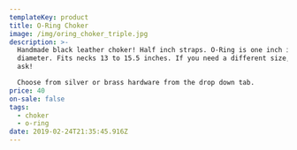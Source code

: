 ```yaml
---
templateKey: product
title: O-Ring Choker
image: /img/oring_choker_triple.jpg
description: >-
  Handmade black leather choker! Half inch straps. O-Ring is one inch in
  diameter. Fits necks 13 to 15.5 inches. If you need a different size, just
  ask! 

  Choose from silver or brass hardware from the drop down tab.
price: 40
on-sale: false
tags:
  - choker
  - o-ring
date: 2019-02-24T21:35:45.916Z
---
```


